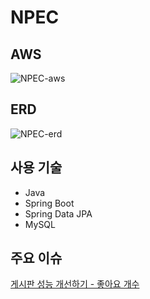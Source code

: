 # NPEC

## AWS
![NPEC-aws](https://github.com/hsw0905/NPEC/assets/64395235/1f63a8c1-b526-4bef-b7aa-af2ac9059029)

## ERD
![NPEC-erd](https://github.com/hsw0905/NPEC/assets/64395235/6478a451-846d-4230-a6f2-3a9df740850e)

## 사용 기술
- Java
- Spring Boot
- Spring Data JPA
- MySQL

## 주요 이슈
[게시판 성능 개선하기 - 좋아요 개수](https://hsw0905.github.io/2023-06-08/%EA%B2%8C%EC%8B%9C%ED%8C%90%20%EC%84%B1%EB%8A%A5%20%EA%B0%9C%EC%84%A0%ED%95%98%EA%B8%B0%20-%20%EC%A1%B0%ED%9A%8C%EC%88%98%20%EC%B9%B4%EC%9A%B4%ED%8A%B8%EC%97%90%20%EB%8C%80%ED%95%9C%20%EA%B3%A0%EB%AF%BC/)
